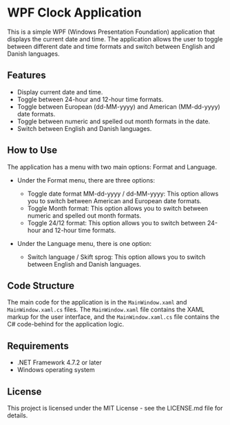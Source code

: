 # WPF Clock Application

This is a simple WPF (Windows Presentation Foundation) application that displays the current date and time. The application allows the user to toggle between different date and time formats and switch between English and Danish languages.

## Features

- Display current date and time.
- Toggle between 24-hour and 12-hour time formats.
- Toggle between European (dd-MM-yyyy) and American (MM-dd-yyyy) date formats.
- Toggle between numeric and spelled out month formats in the date.
- Switch between English and Danish languages.

## How to Use

The application has a menu with two main options: Format and Language.

- Under the Format menu, there are three options:
    - Toggle date format MM-dd-yyyy / dd-MM-yyyy: This option allows you to switch between American and European date formats.
    - Toggle Month format: This option allows you to switch between numeric and spelled out month formats.
    - Toggle 24/12 format: This option allows you to switch between 24-hour and 12-hour time formats.

- Under the Language menu, there is one option:
    - Switch language / Skift sprog: This option allows you to switch between English and Danish languages.

## Code Structure

The main code for the application is in the `MainWindow.xaml` and `MainWindow.xaml.cs` files. The `MainWindow.xaml` file contains the XAML markup for the user interface, and the `MainWindow.xaml.cs` file contains the C# code-behind for the application logic.

## Requirements

- .NET Framework 4.7.2 or later
- Windows operating system

## License

This project is licensed under the MIT License - see the LICENSE.md file for details.